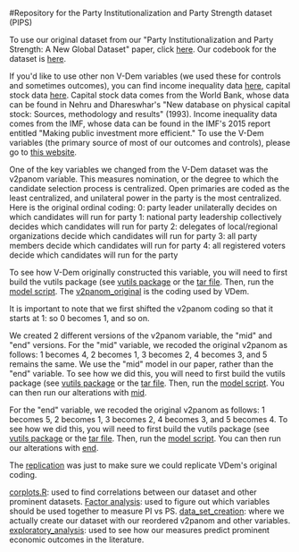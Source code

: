 #Repository for the Party Institutionalization and Party Strength dataset (PIPS)

To use our original dataset from our "Party Institutionalization and Party Strength: A New Global Dataset" paper, click [here](pips/pips_beta1.csv). Our codebook for the dataset is [here](pips/PIPS%20Codebook.pdf). 

If you'd like to use other non V-Dem variables (we used these for controls and sometimes outcomes), you can find income inequality data [here](data/incomeineq.csv), capital stock data [here](data/capitalstock.xlsx). Capital stock data comes from the World Bank, whose data can be found in Nehru and Dhareswhar's "New database on physical capital stock: Sources, methodology and results" (1993). Income inequality data comes from the IMF, whose data can be found in the IMF's 2015 report entitled "Making public investment more efficient."
To use the V-Dem variables (the primary source of most of our outcomes and controls), please go to [this website](https://v-dem.net/data/the-v-dem-dataset/country-year-v-dem-fullothers-v14/).

One of the key variables we changed from the V-Dem dataset was the v2panom variable. This measures nomination, or the degree to which the candidate selection process is centralized. Open primaries are coded as the least centralized, and unilateral power in the party is the most centralized. Here is the original ordinal coding:
0: party leader unilaterally decides on which candidates will run for party
1: national party leadership collectively decides which candidates will run for party
2: delegates of local/regional organizations decide which candidates will run for party
3: all party members decide which candidates will run for party
4: all registered voters decide which candidates will run for the party

To see how V-Dem originally constructed this variable, you will need to first build the vutils package (see [vutils package](data/manipulated%20v2panom/vutilspackage.R) or the [tar file](data/manipulated%20v2panom/vutils_11.1.tar.gz). Then, run the [model script](data/manipulated%20v2panom/model.R). The [v2panom_original](data/manipulated%20v2panom/v2panom_original.rds) is the coding used by VDem.

It is important to note that we first shifted the v2panom coding so that it starts at 1: so 0 becomes 1, and so on.

We created 2 different versions of the v2panom variable, the "mid" and "end" versions. For the "mid" variable, we recoded the original v2panom as follows: 1 becomes 4, 2 becomes 1, 3 becomes 2, 4 becomes 3, and 5 remains the same. We use the "mid" model in our paper, rather than the "end" variable. To see how we did this, you will need to first build the vutils package (see [vutils package](data/manipulated%20v2panom/vutilspackage.R) or the [tar file](data/manipulated%20v2panom/vutils_11.1.tar.gz). Then, run the [model script](data/manipulated%20v2panom/model.R).
You can then run our alterations with [mid](data/manipulated%20v2panom/v2panom_mid.rds).

For the "end" variable, we recoded the original v2panom as follows: 1 becomes 5, 2 becomes 1, 3 becomes 2, 4 becomes 3, and 5 becomes 4. To see how we did this, you will need to first build the vutils package (see [vutils package](data/manipulated%20v2panom/vutilspackage.R) or the [tar file](data/manipulated%20v2panom/vutils_11.1.tar.gz). Then, run the [model script](data/manipulated%20v2panom/model.R).
You can then run our alterations with [end](data/manipulated%20v2panom/v2panom_end.rds).

The [replication](data/manipulated%20v2panom/v2panom_replication.rds) was just to make sure we could replicate VDem's original coding.

[corplots.R](scripts/corplots.R): used to find correlations between our dataset and other prominent datasets.
[Factor analysis](scripts/factor_analysis.R): used to figure out which variables should be used together to measure PI vs PS.
[data_set_creation](scripts/data_set_creation.R): where we actually create our dataset with our reordered v2panom and other variables. 
[exploratory_analysis](scripts/exploratory_analysis.R): used to see how our measures predict prominent economic outcomes in the literature.

